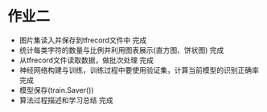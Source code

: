 # 作业二
* 图片集读入并保存到tfrecord文件中 完成
* 统计每类字符的数量与比例并利用图表展示(直方图、饼状图) 完成
* 从tfrecord文件读取数据，做批次处理 完成
* 神经网络构建与训练，训练过程中要使用验证集，计算当前模型的识别正确率 完成
* 模型保存(train.Saver())
* 算法过程描述和学习总结 完成
